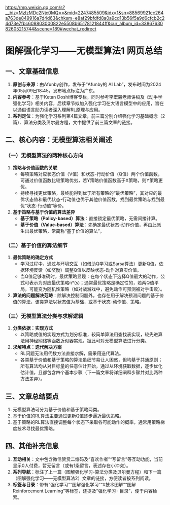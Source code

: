 https://mp.weixin.qq.com/s?__biz=MzIzMDc2Njc0MQ==&mid=2247485509&idx=1&sn=88569921ec264a763de849916a7d4d63&chksm=e8af29bfdfd8a0a9cd13b56f5a9d6cfcb2c24d73e7fbc608803000822e5508b65178121844ff&cur_album_id=3386763082605215744&scene=189#wechat_redirect

# 图解强化学习——无模型算法1 网页总结
## 一、文章基础信息
1. **原创与来源**：由Afunby创作，发布于“Afunby的 AI Lab”，发布时间为2024年05月09日18:45，发布地点标注为广东。
2. **内容参考**：基于Ketan Doshi博客专栏，同时参考李宏毅老师讲稿及《动手学强化学习》相关内容，后续章节拟加入强化学习在大语言模型中的应用，旨在以通俗语言助力读者深入理解RL原理与应用。
3. **系列定位**：为强化学习系列第4篇文章，前三篇分别介绍强化学习基础概念（2篇）、算法分类及贝尔曼方程，文中提供了前三篇文章的链接。


## 二、核心内容：无模型算法相关阐述
### （一）无模型算法的两种核心方向
1. **策略与价值函数的关联**
    - 每项策略对应状态价值（V值）和状态-行动价值（Q值）两个价值函数，可通过价值函数比较策略优劣，若Y策略价值函数高于X策略，则Y策略更优。
    - 持续寻找更优策略，最终能得到优于所有策略的“最优策略”，其对应的最优状态值和最优状态-行动值也优于其他价值函数，找到最优策略与找到最优“状态-行动值”等价。
2. **基于策略与基于价值的算法差异**
    - **基于策略（Policy-based）算法**：直接锁定最优策略，无需间接计算。
    - **基于价值（Value-based）算法**：先确定最优状态-动作价值，再由此派生出最优策略，常简称“基于价值的算法”。

### （二）基于价值的算法细节
1. **最优策略的确定方式**
    - 学习过程中，通过与环境交互（如借助Q学习或Sarsa算法）更新Q值，依据环境反馈（如奖励）调整Q值以反映状态-动作对真实价值。
    - 当Q值足够准确时，最优策略显现：在每个状态下选择Q值最大的动作，公式可表示为对应最优策略π*(s)；通常最优策略是确定性的，若两Q值平局，可能变为随机性策略（如对战游戏中，避免动作可预测被对手击败）。
2. **算法的问题解决范畴**：除解决控制问题外，也存在用于解决预测问题的基于价值的算法，该类算法以状态值为基础，或基于状态-动作值、策略。

### （三）无模型算法分类与求解逻辑
1. **分类依据：实现方式**
    - 以策略或值的实现方式为划分标准，较简单算法用查找表实现，较先进算法用神经网络等函数近似器实现，据此可对无模型算法进行分类。
2. **求解特点：迭代解决方案**
    - RL问题无法用代数方法直接求解，需采用迭代算法。
    - 各类基于价值和基于策略的算法虽细节易让人困惑，但均基于共通原则；所有算法均从对目标量的任意估计开始，通过从环境获取数据，逐步优化估计值，且都包含四个基本步骤（下一篇文章将详细阐释步骤并对比两种方法差异）。

## 三、文章总结要点
1. 无模型算法可分为基于价值和基于策略两类。
2. 基于价值的RL算法主要通过更新Q值逐步逼近最优策略。
3. 基于策略的RL算法直接调整每个状态下采取各可能动作的概率，通常用策略梯度技术寻找最优策略。

## 四、其他补充信息
1. **互动相关**：文中包含微信赞赏二维码及“喜欢作者”“写留言”等互动功能，当前显示0人付费，暂无留言（或有1条留言，表述存在小冲突）。
2. **系列导航**：标注了上一篇（图解强化学习-算法分类及贝尔曼方程）和下一篇（图解强化学习——无模型算法2）文章的链接，方便读者按系列阅读。
3. **标签与目录**：带有“强化学习”“图解强化学习”“#技术图解”“图解 Reinforcement Learning”等标签，还提及“强化学习 · 目录”，便于内容检索。
